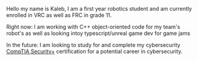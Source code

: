 Hello my name is Kaleb, I am a first year robotics student and am currently enrolled in VRC as well as FRC in grade 11.

Right now: I am working with C++ object-oriented code for my team's robot's as well as looking intoy typescript/unreal game dev for game jams

In the future: I am looking to study for and complete my cybersecurity [CompTIA Security+](https://www.comptia.org/certifications/security) certification for a potential career in cybersecurity.
